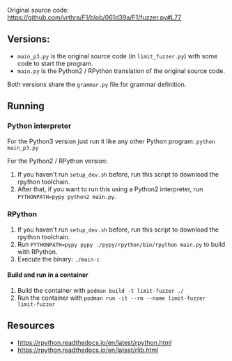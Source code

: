 Original source code: https://github.com/vrthra/F1/blob/061d39a/F1/fuzzer.py#L77

## Versions:
* `main_p3.py` is the original source code (in `limit_fuzzer.py`) with some code to start the program.
* `main.py` is the Python2 / RPython translation of the original source code.

Both versions share the `grammar.py` file for grammar definition.

## Running
### Python interpreter
For the Python3 version just run it like any other Python program: `python main_p3.py`

For the Python2 / RPython version:
1. If you haven't run `setup_dev.sh` before, run this script to download the rpython toolchain.
2. After that, if you want to run this using a Python2 interpreter, run `PYTHONPATH=pypy python2 main.py`.

### RPython
1. If you haven't run `setup_dev.sh` before, run this script to download the rpython toolchain.
2. Run `PYTHONPATH=pypy pypy ./pypy/rpython/bin/rpython main.py` to build with RPython.
3. Execute the binary: `./main-c`

#### Build and run in a container
1. Build the container with `podman build -t limit-fuzzer ./`
2. Run the container with `podman run -it --rm --name limit-fuzzer limit-fuzzer`

## Resources

* https://rpython.readthedocs.io/en/latest/rpython.html
* https://rpython.readthedocs.io/en/latest/rlib.html
